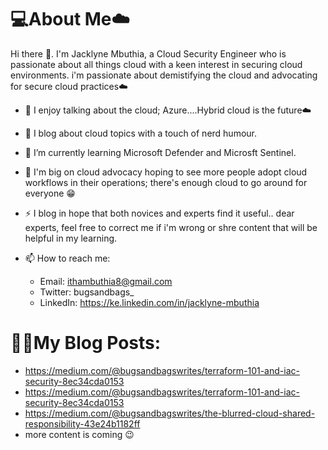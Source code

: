 # 💻About Me☁️

Hi there 👋. I'm Jacklyne Mbuthia, a Cloud Security Engineer who is passionate about all things cloud with a keen interest in securing cloud environments. i'm passionate about demistifying the cloud and advocating for secure cloud practices☁️

- 💬 I enjoy talking about the cloud; Azure....Hybrid cloud is the future☁️
- 📝 I blog about cloud topics with a touch of nerd humour. 
- 🌱 I’m currently learning Microsoft Defender and Microsft Sentinel.
- 🤔 I'm big on cloud advocacy hoping to see more people adopt cloud workflows in their operations; there's enough cloud  to go around for everyone 😁
- ⚡ I blog in hope that both novices and experts find it useful.. dear experts, feel free to correct me if i'm wrong or shre content that will be helpful in my learning. 

- 📫 How to reach me:
  - Email: ithambuthia8@gmail.com
  - Twitter: bugsandbags_
  - LinkedIn: https://ke.linkedin.com/in/jacklyne-mbuthia
  
# ✍🏾My Blog Posts:
- https://medium.com/@bugsandbagswrites/terraform-101-and-iac-security-8ec34cda0153
- https://medium.com/@bugsandbagswrites/terraform-101-and-iac-security-8ec34cda0153
- https://medium.com/@bugsandbagswrites/the-blurred-cloud-shared-responsibility-43e24b1182ff
- more content is coming 😉
 
  



 


<!--







-->
